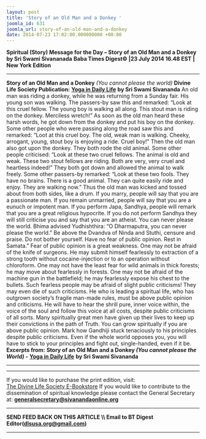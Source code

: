 ```yaml
---
layout: post
title: 'Story of an Old Man and a Donkey '
joomla_id: 631
joomla_url: story-of-an-old-man-and-a-donkey
date: 2014-07-23 17:02:00.000000000 +00:00
---
```

**Spiritual (Story) Message for the Day – Story of an Old Man and a Donkey by Sri Swami Sivananada**
**Baba Times Digest© |23 July 2014 16.48 EST | New York Edition**
* * *
**Story of an Old Man and a Donkey**
_(You cannot please the world)_
**Divine Life Society Publication:** [**Yoga in Daily Life**](http://www.dlshq.org/download/yogadaily.htm#_VPID_109) **by Sri Swami Sivananda**
An old man was riding a donkey, while he was returning from a Sunday fair. His young son was walking. The passers-by saw this and remarked: “Look at this cruel fellow. The young boy is walking all along. This stout man is riding on the donkey. Merciless wretch!” As soon as the old man heard these harsh words, he got down from the donkey and put his boy on the donkey. Some other people who were passing along the road saw this and remarked: “Loot at this cruel boy. The old, weak man is walking. Cheeky, arrogant, young, stout boy is enjoying a ride. Cruel boy!” Then the old man also got upon the donkey. They both rode the old animal. Some other people criticised: “Look at these two cruel fellows. The animal is old and weak. These two stout fellows are riding. Both are very, very cruel and heartless indeed!” They both got down and allowed the animal to walk freely. Some other passers-by remarked: “Look at these two fools. They have no brains. There is a good animal. They can quite easily ride and enjoy. They are walking now.” Thus the old man was kicked and tossed about from both sides, like a drum.
If you marry, people will say that you are a passionate man. If you remain unmarried, people will say that you are a eunuch or impotent man. If you perform Japa, Sandhya, people will remark that you are a great religious hypocrite. If you do not perform Sandhya they will still criticise you and say that you are an atheist. You can never please the world.
Bhima advised Yudhishthira: “O Dharmaputra, you can never please the world.” Be above the Dvandva of Ninda and Stuthi, censure and praise. Do not bother yourself. Have no fear of public opinion. Rest in Samata.”
Fear of public opinion is a great weakness. One may not be afraid of the knife of surgeons. He may submit himself fearlessly to extraction of a strong tooth without cocaine-injection or to an operation without chloroform. One may not have the least fear for wild animals in thick forests; he may move about fearlessly in forests. One may not be afraid of the machine gun in the battlefield; he may fearlessly expose his chest to the bullets. Such fearless people may be afraid of slight public criticisms! They may even die of such criticisms. He who is leading a spiritual life, who has outgrown society’s fragile man-made rules, must be above public opinion and criticisms. He will have to hear the shrill pure, inner voice within, the voice of the soul and follow this voice at all costs, despite public criticisms of all sorts.
Many spiritually great men have given up their lives to keep up their convictions in the path of Truth. You can grow spiritually if you are above public opinion. Mark how Gandhiji stuck tenaciously to his principles despite public criticisms. Even if the whole world opposes you, you will have to stick to your principles and fight out, single-handed, even if it be.
**Excerpts from:**
**Story of an Old Man and a Donkey _(You cannot please the World)_ -** [**Yoga in Daily Life**](http://www.dlshq.org/download/yogadaily.htm#_VPID_109) **by Sri Swami Sivananda**
****
* * *
If you would like to purchase the print edition, visit:   
[The Divine Life Society E-Bookstore](http://www.dlshq.org/download/download.htm)
If you would like to contribute to the dissemination of spiritual knowledge please contact the General Secretary at:
[**generalsecretary@sivanandaonline.org**](mailto:generalsecretary@sivanandaonline.org?subject=Contribution%20to%20Dissemination%20of%20Spiritual%20Knowledge)
* * *
**SEND FEED BACK ON THIS ARTICLE \\\ Email to BT Digest Editor[](mailto:dlsusa.org@gmail.com?subject=DLS%20Posts)(dlsusa.org@gmail.com)**
* * *
  
